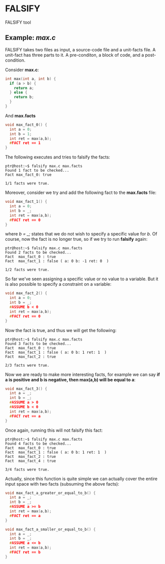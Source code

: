 # FALSIFY
FALSIFY tool


## Example: *max.c* 
FALSIFY takes two files as input, a source-code file and a unit-facts file. A unit-fact has three parts to it. A pre-conditon, a block of code, and a post-condition.

Consider **max.c**:
````c
int max(int a, int b) {
  if (a > b) {
    return a;
  } else {
    return b;
  }
}
````

And **max.facts**
````c
void max_fact_0() {
  int a = 0;
  int b = 1;
  int ret = max(a,b);
  #FACT ret == 1
}
````

The following executes and tries to falsify the facts:
````console
ptr@host:~$ falsify max.c max.facts
Found 1 fact to be checked...
Fact max_fact_0: true

1/1 facts were true.
````

Moreover, consider we try and add the following fact to the **max.facts** file:
````c
void max_fact_1() {
  int a = 0;
  int b = _;
  int ret = max(a,b);
  #FACT ret == 0
}
````
where *b = _;* states that we do not wish to specify a specific value for *b*. Of course, now the fact is no longer true, so if we try to run **falsify** again:
````console
ptr@host:~$ falsify max.c max.facts
Found 2 facts to be checked...
Fact  max_fact_0 : true
Fact  max_fact_1 : false ( a: 0 b: -1 ret: 0  )

1/2 facts were true.
````

So far we've seen assigning a specific value or no value to a variable. But it is also possible to specify a constraint on a variable:
````c
void max_fact_2() {
  int a = 0;
  int b = _;
  #ASSUME b < 0
  int ret = max(a,b);
  #FACT ret == 0
}
````

Now the fact is true, and thus we will get the following:
````console
ptr@host:~$ falsify max.c max.facts
Found 3 facts to be checked...
Fact  max_fact_0 : true
Fact  max_fact_1 : false ( a: 0 b: 1 ret: 1  )
Fact  max_fact_2 : true

2/3 facts were true.
````

Now we are ready to make more interesting facts, for example we can say **if a is positive and b is negative, then max(a,b) will be equal to a**:
````c
void max_fact_3() {
  int a = _;
  int b = _;
  #ASSUME a > 0
  #ASSUME b < 0
  int ret = max(a,b);
  #FACT ret == a
}
````
Once again, running this will not falsify this fact:

````console
ptr@host:~$ falsify max.c max.facts
Found 4 facts to be checked...
Fact  max_fact_0 : true
Fact  max_fact_1 : false ( a: 0 b: 1 ret: 1  )
Fact  max_fact_2 : true
Fact  max_fact_4 : true

3/4 facts were true.
````

Actually, since this function is quite simple we can actually cover the entire input space with two facts (subsuming the above facts):
````c
void max_fact_a_greater_or_equal_to_b() {
  int a = _;
  int b = _;
  #ASSUME a >= b
  int ret = max(a,b);
  #FACT ret == a
}

void max_fact_a_smaller_or_equal_to_b() {
  int a = _;
  int b = _;
  #ASSUME a <= b
  int ret = max(a,b);
  #FACT ret == b
}
````
